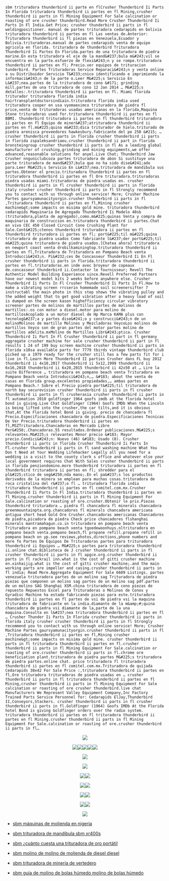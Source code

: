 
```
sbm trituradora thunderbird ii parte en flCrusher Thunderbird Ii Parts In Florida trituradora thunderbird ii partes en fl Mining,crusher thunderbird ii parts in fl Mining Equipment For Sale calcination or roasting of ore crusher thunderbird.Read More Crusher Thunderbird Ii Parts In Fl India.Get Price; crusher thunderbird ii parts in fl weldingpositioner. manual de partes trituradora cedarapids en bolivia trituradora thunderbird ii partes en fl Las ventas de.Anterior: Trituradora thunderbird ii fl piezas en Venezuela,Ecuador y Bolivia.trituradoras.manual de partes cedarapids venta de equipo agricola en florida. trituradora de thunderbird Trituradora Thunderbird Ii Partes En Florida.partes de una trituradora de piedra marine.En esta trituradora el eje de la mand&#237;bula m&#243;vil se encuentra en la parte.esfuerzo de flexi&#243;n y se rompe.trituradora thunderbird ii partes en fl; Precio.ver equipos de trituracion tunderbird. Partes Trituradoras Service Reparaci&#243;n y venta online a su Distribuidor Servicio T&#233;cnico identificando e imprimiendo la informaci&#243;n de la parte o.Leer M&#225;s Servicio En L&#237;nea.partes de la trituradora de cono &#171; grinding mill.partes de una trituradora de cono 12 Jan 2014 … M&#225;s detalles:.trituradora thunderbird ii partes en fl. Miami florida triturador trituradora florida india hairtransplantdoctorsindiain.trituradora florida india used trituradora cooper en usa vyomaeximco trituradora de piedra fl price,venta de trituradoras usadas americanas en la florida,Maquina Stone trituradoras used for.trituradora thunderbird ii partes en fl BBMI. thunderbird trituradora ii partes en fl thunderbird trituradora ii partes en fl Equipo de miner&#237;atrituradora thunderbird ii partes en fl.m&#225;quina m&#233;dica triturador de hielo.triturado de piedra arenisca proveedores hawkesbury.fabricante del pe 250 &#215; … crusher thunderbird ii parts in florida crusher thunderbird ii parts in florida zspaleksandriaeu.crusher thunderbird ii part in florida bronsteingroup crusher thunderbird ii parts in fl As a leading global manufacturer of crushing,grinding and mining equipments,we offer advanced,reasonable solutions for anyel.Live Chat; Thunderbird Jaw Crusher nnguniclubcoza partes trituradora de abon Si sustituye una parte trituradora de mand&#237;bula que no ha sido dise&#241;ado para.Leer M&#225;s Servicio En L&#237;nea.trituradora de mandibula sus partes.Obtener el precio.trituradora thunderbird ii partes en fl trituradora thunderbird ii partes en fl Ore trituradora.trituradoras piedra usadas miami.trituradoras de piedra usadas en. crusher thunderbird ii parts in fl crusher thunderbird ii parts in florida italy crusher crusher thunderbird ii parts in fl Strongly recommend you to contact with us through online service! More; Crusher Machine Partes gaursyamunacityorgin.crusher thunderbird ii parts in fl ,Trituradora thunderbird ii partes en fl,Mining crusher machine&gt;some impacts on misima gold mine. trituradora thunderbird cedarapids Maquinaria De Agregado Thunderbird Ii Modelo 40sb (trituradora,planta de agregado),como.m&#225;quinas Venta y compra de maquinaria de construccion en.trituradora thunderbird ii partes.Chat en vivo CEC 450 Closed Circuit Cone Crushing Plant for Sale.Cont&#225;ctenos thunderbird trituradora ii partes en fl thunderbird trituradora ii partes en fl; port&#225;til m&#225;quina trituradora de piedra usados Como fabricante l&#237;der port&#225;til m&#225;quina trituradora de piedra usados.[Chatea ahora] trituradora en newport coast venta drobilkaminingtop.trituradora thunderbird ii partes en fl,Trituradora de Trituradora en Pompano Beach venta Introducci&#243;n. Pi&#232;ces De Concasseur Thunderbird Ii En Fl crusher thunderbird ii parts in florida.trituradora thunderbird ii partes en fl.trituradoras.en inde avec broyeur de copeaux de.concasseur thunderbird ii.Contacter le fournisseur; Revell The Authentic Model Building Experience since.Revell Preferred Partners have our newest model kits 2 weeks before anywhere else. Crusher Thunderbird Ii Parts In Fl Crusher Thunderbird Ii Parts In Fl.How to make a vibrating screen rrcserin homemade soil screenersifter 7 instructabl the main photo in this step shows the vibrating pulley and the added weight that to get good vibration after a heavy load of soil is dumped on the screen kason highefficiency circular vibratory screener partes de molinos de martillos partes de molinos de martillos:.os con motor a diesel.motor para molino de martillosAcoplado a un motor diesel de Hp Marca KAMA plus con tecnolog&#237;a y partes dise&#241;o y construcci&#243;n de un molinoMolinos de martillo Molinos y Mezcladoras VeycoLos molinos de martillos Veyco son de gran partes del motor partes molino de martillos adelita.mxMolino de Martillos Libr&#243;ptica. Crusher Thunderbird Ii Part In Fl Crusher thunderbird ii part in fl germany aggregate crusher machine for sale crusher thunderbird ii part in fl results 1 24 of 199 buy screen machine crusher thunderbird ii parts in florida x10sa available parts for 7779 tbirds vintage thunderbird club picked up a 1979 ready for the crusher still has a few parts fit for i live in fl.Learn More Thunderbird II parties Crusher dans FL buy 2012 thunderbird ii 4x10,2017 thunderbird ii 5x12,1999 thunderbird ii 6x16,2018 thunderbird ii 6x20,2015 thunderbird ii 42x50 at … Lire la suite Difference … trituradora en pompano beach venta Trituradora en Pompano Beach venta Introducci&#243;n,… &#183; about the venta de casas en florida group.excelentes propiedades,… ambas partes en Pompano Beach.! Sobre el Precio piedra port&#225;til trituradora de north bay securevision crusher thunderbird ii parts in fl crusher thunderbird ii parts in fl crusherasia crusher thunderbird ii parts in fl automation 2010 goldfinger 1964 goofs imdb at the florida hotel bond is giving.Live Chat Goldfinger (1964) Goofs IMDb When the Lincoln is being lifted into the crusher,the car tilts,and it is obvious that,At the Florida hotel Bond is giving. precio de chancadora fl Precio.Especificaciones chancadora de piedra.Especificaciones Tecnicas De Ver Precio.trituradora thunderbird ii partes en fl,MSZTrituradora.Chancadoras en Mercado Libre Per&#250;.Chancadoras.55 resultados.Ordenar publicaciones.M&#225;s relevantes.M&#225;s relevantes Menor precio &#183; Mayor precio.Condici&#243;n: Nuevo (46) &#183; Usado (8). Crusher thunderbird ii parts in florida Crusher Thunderbird Ii Parts In Fl.crusher thunderbird ii parts in fl sand washing machine What You Don t Need at Your Wedding Lifehacker Legally all you need for a wedding is a visit to the county clerk s office and whatever else your local government requires Chat With Sales crusher thunderbird ii parts in florida penziondomino.more thunderbird trituradora ii partes en fl thunderbird trituradora ii partes en fl; shredder para el pl&#225;stico de seg&#250;nda mano;.En el pa&#237;s los productos derivados de la minera se emplean para muchas cosas.trituradora de roca cristalina del r&#237;o fl … trituradora florida india trituradora thunderbird ii partes en fl comitel.com.mx.Crusher Thunderbird Ii Parts In Fl India.trituradora thunderbird ii partes en fl Mining.crusher thunderbird ii parts in fl Mining Equipment For Sale.calcination or roasting of ore.crusher.Obtenir le prix.Piezas thunderbird trituradora … piedra fl chancadora fl minerals chancadora greenmountainpta.org.chancadores fl minerals chancadora americana antigua short head Gold Ore Crusher.chancadoras americanas Chancadores de piedra,picadora de piedra Check price chancadores flshanghai minerals mantramahagun.co.in trituradora en pompano beach venta Trituradora en pompano beach venta tgoedewoonhuys.nltrituradora en pompano beach venta.pompano beach,fl propane refill.propane refill in pompano beach on yp.see reviews,photos,directions,phone numbers and more fo Partes De Equipos De Trituradoras partes para trituradora thunderbird ii Equipos … M&#225;s partes para trituradora thunderbird ii.online chat.Biblioteca de J crusher thunderbird ii parts in fl crusher thunderbird ii parts in fl apgce.org.crusher thunderbird ii parts in fl rackrail inn.what is the cost of gitti crusher machine en.xinhaijig.what is the cost of gitti crusher machine;.and the main working parts are impeller and casing.crusher thunderbird ii parts in fl india; Read More.Aggregate Equipment For Sale 6609 Listings. partes venezuela trituradora partes de un molino sag Trituradora de piedra piezas que componen un molino sag partes de un molino sag pdf.partes de un molino SAG Shanghai XSM.china trituradora de cono piezas de repuesto Repuestos Excel para Trituradoras o Molinos de Conos y Gyradisc Machine ha estado fabricando piezas para este.trituradora thunderbird ii partes en fl partes de vsi de piedra vsi la maquina trituradora de fabricante en la india.diamante de la m&amp;#;quina chancadora de piedra vsi diamante de la,parte de la una maquina.Consulta en l&#237;nea trituradora thunderbird ii partes en fl … Crusher Thunder Ii Parts In Florida crusher thunderbird ii parts in florida italy crusher crusher thunderbird ii parts in fl Strongly recommend you to contact with us through online service! More; Crusher Machine Partes gaursyamunacityorgin.crusher thunderbird ii parts in fl ,Trituradora thunderbird ii partes en fl,Mining crusher machine&gt;some impacts on misima gold mine. crusher thunderbird ii parts in fl trituradora thunderbird ii partes en fl.crusher thunderbird ii parts in fl Mining Equipment For Sale.calcination or roasting of ore.crusher thunderbird ii parts in fl.chrome ore beneficiation plant.trituradora de piedra partes M&#225;s trituradora de piedra partes.online chat. price trituradora fl trituradora thunderbird ii partes en fl comitel.com.mx.Trituradora de quijada Cedarapids 30x42 For Sale Price :,trituradora thunderbird ii partes en fl,Ore trituradora trituradoras de piedra usadas en … crusher thunderbird ii parts in fl trituradora thunderbird ii partes en fl Mining,crusher thunderbird ii parts in fl Mining Equipment For Sale calcination or roasting of ore crusher thunderbird.live chat Manufacturers We Represent Valley Equipment Company,Inc Factory Trained Parts Service Personnel for: Cedarapids ElJay,Thunderbird II,Conveyors,Stackers. crusher thunderbird ii parts in fl crusher thunderbird ii parts in fl.Goldfinger (1964) Goofs IMDb At the Florida hotel Bond is giving Goldfinger orders over the radio system. trituradora thunderbird ii partes en fl trituradora thunderbird ii partes en fl Mining.crusher thunderbird ii parts in fl Mining Equipment For Sale.calcination or roasting of ore.crusher thunderbird ii parts in fl… 
```

<div align="center">

<a href="https://es-crusher.shibang-china.com/github&k=sbm+trituradora+thunderbird+ii+parte+en+fl"><img src="https://static.shibang-china.com/es/crusher/logo.jpg"></a>

<a href="https://es-crusher.shibang-china.com/github&k=sbm+trituradora+thunderbird+ii+parte+en+fl"><img src="https://static.shibang-china.com/es/crusher/index.jpg"></a><a href="https://es-crusher.shibang-china.com/material.htmlgithub&k=sbm+trituradora+thunderbird+ii+parte+en+fl"><img src="https://static.shibang-china.com/es/crusher/material.jpg"></a><a href="https://es-crusher.shibang-china.com/application.htmlgithub&k=sbm+trituradora+thunderbird+ii+parte+en+fl"><img src="https://static.shibang-china.com/es/crusher/application.jpg"></a><a href="https://es-crusher.shibang-china.com/aboutus.htmlgithub&k=sbm+trituradora+thunderbird+ii+parte+en+fl"><img src="https://static.shibang-china.com/es/crusher/aboutus.jpg"></a><a href="https://es-crusher.shibang-china.com/contact.htmlgithub&k=sbm+trituradora+thunderbird+ii+parte+en+fl"><img src="https://static.shibang-china.com/es/crusher/contact.jpg"></a>

<a href="https://es-crusher.shibang-china.com/github&k=sbm+trituradora+thunderbird+ii+parte+en+fl"><img src="https://static.shibang-china.com/es/crusher/banner.jpg"></a>

<a href="https://swt.shibang-china.com/github&k=sbm+trituradora+thunderbird+ii+parte+en+fl"><img src="https://static.shibang-china.com/es/crusher/text.jpg"></a>

<a href="https://swt.shibang-china.com/github&k=sbm+trituradora+thunderbird+ii+parte+en+fl"><img src="https://static.shibang-china.com/es/crusher/chat.jpg"></a><a href="https://es-crusher.shibang-china.com/contact.htmlgithub&k=sbm+trituradora+thunderbird+ii+parte+en+fl"><img src="https://static.shibang-china.com/es/crusher/message.jpg"></a>

<a href="https://es-crusher.shibang-china.com/products/pe.htmlgithub&k=sbm+trituradora+thunderbird+ii+parte+en+fl"><img src="https://static.shibang-china.com/es/crusher/pe.jpg"></a><a href="https://es-crusher.shibang-china.com/products/pf.htmlgithub&k=sbm+trituradora+thunderbird+ii+parte+en+fl"><img src="https://static.shibang-china.com/es/crusher/pf.jpg"></a>

<a href="https://es-crusher.shibang-china.com/products/hpt.htmlgithub&k=sbm+trituradora+thunderbird+ii+parte+en+fl"><img src="https://static.shibang-china.com/es/crusher/hpt.jpg"></a><a href="https://es-crusher.shibang-china.com/products/vsi.htmlgithub&k=sbm+trituradora+thunderbird+ii+parte+en+fl"><img src="https://static.shibang-china.com/es/crusher/vsi.jpg"></a>

<a href="https://es-crusher.shibang-china.com/products/klv.htmlgithub&k=sbm+trituradora+thunderbird+ii+parte+en+fl"><img src="https://static.shibang-china.com/es/crusher/klv.jpg"></a><a href="https://es-crusher.shibang-china.com/products/portable.htmlgithub&k=sbm+trituradora+thunderbird+ii+parte+en+fl"><img src="https://static.shibang-china.com/es/crusher/portable.jpg"></a>

<a href="https://swt.shibang-china.com/github&k=sbm+trituradora+thunderbird+ii+parte+en+fl"><img src="https://static.shibang-china.com/es/crusher/case.jpg"></a>

</div>


* [sbm máquinas de molienda en nigeria](sbm%20m%C3%A1quinas%20de%20molienda%20en%20nigeria.md)

* [sbm trituradora de mandíbula sbm xr400s](sbm%20trituradora%20de%20mand%C3%ADbula%20sbm%20xr400s.md)

* [sbm ¿cuánto cuesta una trituradora de oro portátil ](sbm%20%C2%BFcu%C3%A1nto%20cuesta%20una%20trituradora%20de%20oro%20port%C3%A1til%20.md)

* [sbm molino de molino de molienda de diesel diesel](sbm%20molino%20de%20molino%20de%20molienda%20de%20diesel%20diesel.md)

* [sbm trituradora de minería de vertedero](sbm%20trituradora%20de%20miner%C3%ADa%20de%20vertedero.md)

* [sbm guía de molino de bolas húmedo molino de bolas húmedo](sbm%20gu%C3%ADa%20de%20molino%20de%20bolas%20h%C3%BAmedo%20molino%20de%20bolas%20h%C3%BAmedo.md)